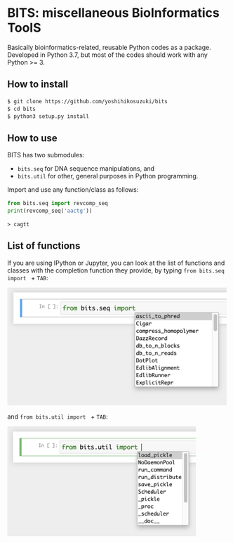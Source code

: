 # BITS: miscellaneous BioInformatics ToolS

Basically bioinformatics-related, reusable Python codes as a package. Developed in Python 3.7, but most of the codes should work with any Python >= 3.

## How to install

```bash
$ git clone https://github.com/yoshihikosuzuki/bits
$ cd bits
$ python3 setup.py install
```

## How to use

BITS has two submodules:

- `bits.seq` for DNA sequence manipulations, and
- `bits.util` for other, general purposes in Python programming.

Import and use any function/class as follows:

```python
from bits.seq import revcomp_seq
print(revcomp_seq('aactg'))
```

```text
> cagtt
```

## List of functions

If you are using IPython or Jupyter, you can look at the list of functions and classes with the completion function they provide, by typing `from bits.seq import ` + `TAB`:

<img src="assets/jupyter_completion_seq.png" width="500">

and `from bits.util import ` + `TAB`:

<img src="assets/jupyter_completion_util.png" width="430">
